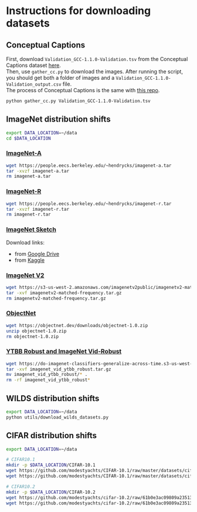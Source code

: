 # Instructions for downloading datasets

## Conceptual Captions

First, download `Validation_GCC-1.1.0-Validation.tsv` from the Conceptual Captions dataset [here](https://ai.google.com/research/ConceptualCaptions/download).  
Then, use `gather_cc.py` to download the images. After running the script, you should get both a folder of images and a `Validation_GCC-1.1.0-Validation_output.csv` file.  
The process of Conceptual Captions is the same with [this repo](https://github.com/ml-jku/cloob/tree/master).

```bash
python gather_cc.py Validation_GCC-1.1.0-Validation.tsv
```

## ImageNet distribution shifts

```bash
export DATA_LOCATION=~/data
cd $DATA_LOCATION
```

### [ImageNet-A](https://github.com/hendrycks/natural-adv-examples)


```bash
wget https://people.eecs.berkeley.edu/~hendrycks/imagenet-a.tar
tar -xvzf imagenet-a.tar
rm imagenet-a.tar
```

### [ImageNet-R](https://github.com/hendrycks/imagenet-r)

```bash
wget https://people.eecs.berkeley.edu/~hendrycks/imagenet-r.tar
tar -xvzf imagenet-r.tar
rm imagenet-r.tar
```

### [ImageNet Sketch](https://github.com/HaohanWang/ImageNet-Sketch)

Download links:
- from [Google Drive](https://drive.google.com/open?id=1Mj0i5HBthqH1p_yeXzsg22gZduvgoNeA)
- from [Kaggle](https://www.kaggle.com/wanghaohan/imagenetsketch)

### [ImageNet V2](https://github.com/modestyachts/ImageNetV2)

```bash
wget https://s3-us-west-2.amazonaws.com/imagenetv2public/imagenetv2-matched-frequency.tar.gz
tar -xvf imagenetv2-matched-frequency.tar.gz
rm imagenetv2-matched-frequency.tar.gz
```

### [ObjectNet](https://objectnet.dev/)

```bash
wget https://objectnet.dev/downloads/objectnet-1.0.zip
unzip objectnet-1.0.zip
rm objectnet-1.0.zip
```

### [YTBB Robust and ImageNet Vid-Robust](https://modestyachts.github.io/natural-perturbations-website/)

```bash
wget https://do-imagenet-classifiers-generalize-across-time.s3-us-west-2.amazonaws.com/imagenet_vid_ytbb_robust.tar.gz
tar -xvf imagenet_vid_ytbb_robust.tar.gz
mv imagenet_vid_ytbb_robust/* .
rm -rf imagenet_vid_ytbb_robust*
```

## WILDS distribution shifts

```bash
export DATA_LOCATION=~/data
python utils/download_wilds_datasets.py
```


## CIFAR distribution shifts

```bash
export DATA_LOCATION=~/data

# CIFAR10.1
mkdir -p $DATA_LOCATION/CIFAR-10.1
wget https://github.com/modestyachts/CIFAR-10.1/raw/master/datasets/cifar10.1_v6_data.npy -P $DATA_LOCATION/CIFAR-10.1
wget https://github.com/modestyachts/CIFAR-10.1/raw/master/datasets/cifar10.1_v6_labels.npy -P $DATA_LOCATION/CIFAR-10.1

# CIFAR10.2
mkdir -p $DATA_LOCATION/CIFAR-10.2
wget https://github.com/modestyachts/cifar-10.2/raw/61b0e3ac09809a2351379fb54331668cc9c975c4/cifar102_test.npy -P $DATA_LOCATION/CIFAR-10.2
wget https://github.com/modestyachts/cifar-10.2/raw/61b0e3ac09809a2351379fb54331668cc9c975c4/cifar102_train.npy -P $DATA_LOCATION/CIFAR-10.2
```

